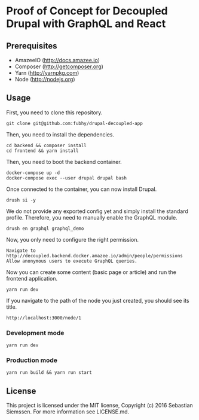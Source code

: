 # Proof of Concept for Decoupled Drupal with GraphQL and React

## Prerequisites

- AmazeeIO (http://docs.amazee.io)
- Composer (http://getcomposer.org)
- Yarn (http://yarnpkg.com)
- Node (http://nodejs.org)

## Usage

First, you need to clone this repository.

```
git clone git@github.com:fubhy/drupal-decoupled-app
```

Then, you need to install the dependencies.

```
cd backend && composer install
cd frontend && yarn install
```

Then, you need to boot the backend container.

```
docker-compose up -d
docker-compose exec --user drupal drupal bash
```

Once connected to the container, you can now install Drupal.

```
drush si -y
```

We do not provide any exported config yet and simply install the standard profile. Therefore, you need to manually enable the GraphQL module.

```
drush en graphql graphql_demo
```

Now, you only need to configure the right permission.

```
Navigate to http://decoupled.backend.docker.amazee.io/admin/people/permissions
Allow anonymous users to execute GraphQL queries.
```

Now you can create some content (basic page or article) and run the frontend application.

```
yarn run dev
```

If you navigate to the path of the node you just created, you should see its title.

```
http://localhost:3000/node/1
```


### Development mode

```
yarn run dev
```

### Production mode

```
yarn run build && yarn run start
```

## License

This project is licensed under the MIT license, Copyright (c) 2016 Sebastian Siemssen. For more information see LICENSE.md.
